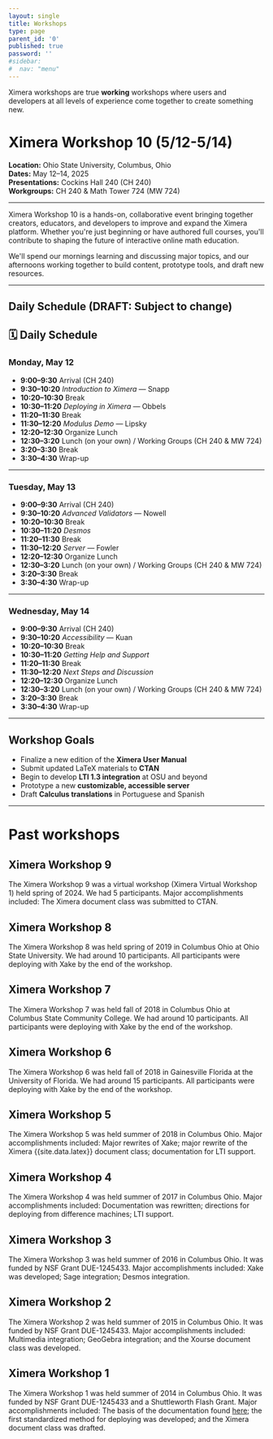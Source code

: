 ```yaml
---
layout: single
title: Workshops
type: page
parent_id: '0'
published: true
password: ''
#sidebar:
#  nav: "menu"
---
```


Ximera workshops are true **working** workshops where users and
developers at all levels of experience come together to create
something new.

# Ximera Workshop 10 (5/12-5/14)

**Location:** Ohio State University, Columbus, Ohio  
**Dates:** May 12–14, 2025  
**Presentations:** Cockins Hall 240 (CH 240)  
**Workgroups:** CH 240 & Math Tower 724 (MW 724)

---

Ximera Workshop 10 is a hands-on, collaborative event bringing together creators, educators, and developers to improve and expand the Ximera platform. Whether you're just beginning or have authored full courses, you'll contribute to shaping the future of interactive online math education.

We'll spend our mornings learning and discussing major topics, and our afternoons working together to build content, prototype tools, and draft new resources.

---

## Daily Schedule (DRAFT: Subject to change)
## 🗓️ Daily Schedule

### Monday, May 12

- **9:00–9:30** Arrival (CH 240)  
- **9:30–10:20** *Introduction to Ximera* — Snapp  
- **10:20–10:30** Break  
- **10:30–11:20** *Deploying in Ximera* — Obbels  
- **11:20–11:30** Break  
- **11:30–12:20** *Modulus Demo* — Lipsky  
- **12:20–12:30** Organize Lunch  
- **12:30–3:20** Lunch (on your own) / Working Groups (CH 240 & MW 724)  
- **3:20–3:30** Break  
- **3:30–4:30** Wrap-up  

---

### Tuesday, May 13

- **9:00–9:30** Arrival (CH 240)  
- **9:30–10:20** *Advanced Validators* — Nowell  
- **10:20–10:30** Break  
- **10:30–11:20** *Desmos*  
- **11:20–11:30** Break  
- **11:30–12:20** *Server* — Fowler  
- **12:20–12:30** Organize Lunch  
- **12:30–3:20** Lunch (on your own) / Working Groups (CH 240 & MW 724)  
- **3:20–3:30** Break  
- **3:30–4:30** Wrap-up  

---

### Wednesday, May 14

- **9:00–9:30** Arrival (CH 240)  
- **9:30–10:20** *Accessibility* — Kuan  
- **10:20–10:30** Break  
- **10:30–11:20** *Getting Help and Support*  
- **11:20–11:30** Break  
- **11:30–12:20** *Next Steps and Discussion*  
- **12:20–12:30** Organize Lunch  
- **12:30–3:20** Lunch (on your own) / Working Groups (CH 240 & MW 724)  
- **3:20–3:30** Break  
- **3:30–4:30** Wrap-up  

---

## Workshop Goals

- Finalize a new edition of the **Ximera User Manual**
- Submit updated LaTeX materials to **CTAN**
- Begin to develop **LTI 1.3 integration** at OSU and beyond
- Prototype a new **customizable, accessible server**
- Draft **Calculus translations** in Portuguese and Spanish

---

# Past workshops


## Ximera Workshop 9



The Ximera Workshop 9 was a virtual workshop (Ximera Virtual Workshop 1) held spring of 2024. We had 5 participants.  Major
accomplishments included: The Ximera document class was submitted to CTAN.








## Ximera Workshop 8



The Ximera Workshop 8 was held spring of 2019 in Columbus Ohio at Ohio State University. We had around 10 participants. All participants were deploying with Xake
by the end of the workshop.



## Ximera Workshop 7



The Ximera Workshop 7 was held fall of 2018 in Columbus Ohio at Columbus State Community College. We had around 10 participants. All participants were deploying with Xake
by the end of the workshop.


## Ximera Workshop 6


The Ximera Workshop 6 was held fall of 2018 in Gainesville Florida at the University of Florida. We had around 15 participants. All participants were deploying with Xake
by the end of the workshop.


## Ximera Workshop 5

The Ximera Workshop 5 was held summer of 2018 in Columbus Ohio.  Major
accomplishments included: Major rewrites of Xake; major rewrite of the Ximera {{site.data.latex}} document class; documentation for LTI support.





## Ximera Workshop 4


The Ximera Workshop 4 was held summer of 2017 in Columbus Ohio.  Major
accomplishments included: Documentation was rewritten; directions for
deploying from difference machines; LTI support. 




## Ximera Workshop 3

The Ximera Workshop 3 was held summer of 2016 in Columbus Ohio.  It
was funded by NSF Grant DUE-1245433. Major accomplishments included:
Xake was developed; Sage integration; Desmos integration.

## Ximera Workshop 2

The Ximera Workshop 2 was held summer of 2015 in Columbus Ohio.  It
was funded by NSF Grant DUE-1245433. Major accomplishments included:
Multimedia integration; GeoGebra integration; and the Xourse document
class was developed.

## Ximera Workshop 1

The Ximera Workshop 1 was held summer of 2014 in Columbus Ohio.  It
was funded by NSF Grant DUE-1245433 and a Shuttleworth Flash Grant.
Major accomplishments included: The basis of the documentation found
[here](https://ximera.osu.edu/introduction/gettingStarted); the first
standardized method for deploying was developed; and the Ximera
document class was drafted.
